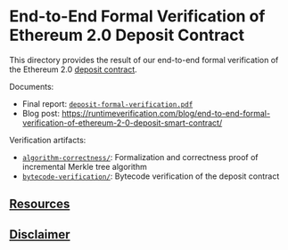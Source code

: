 # End-to-End Formal Verification of Ethereum 2.0 Deposit Contract

This directory provides the result of our end-to-end formal verification of the Ethereum 2.0 [deposit contract].

Documents:
 * Final report: [`deposit-formal-verification.pdf`](deposit-formal-verification.pdf)
 * Blog post: https://runtimeverification.com/blog/end-to-end-formal-verification-of-ethereum-2-0-deposit-smart-contract/

Verification artifacts:
 * [`algorithm-correctness/`](algorithm-correctness): Formalization and correctness proof of incremental Merkle tree algorithm
 * [`bytecode-verification/`](bytecode-verification): Bytecode verification of the deposit contract

## [Resources](/README.md#resources)

## [Disclaimer](/README.md#disclaimer)

[deposit contract]: <https://github.com/ethereum/eth2.0-specs/blob/v0.10.0/deposit_contract/contracts/validator_registration.vy>
